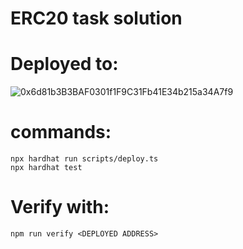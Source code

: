 # ERC20 task solution

# Deployed to: 
![0x6d81b3B3BAF0301f1F9C31Fb41E34b215a34A7f9](https://sepolia.etherscan.io/address/0x6d81b3B3BAF0301f1F9C31Fb41E34b215a34A7f9)


# commands:

```shell
npx hardhat run scripts/deploy.ts
npx hardhat test
```

# Verify with:

```shell
npm run verify <DEPLOYED ADDRESS>
```
